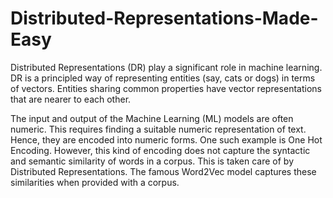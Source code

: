 # Distributed-Representations-Made-Easy
Distributed Representations (DR) play a significant role in machine learning. DR is a principled way of representing entities (say, cats or dogs) in terms of vectors.  Entities sharing common properties have  vector representations that are nearer to each other.

The input and output of the Machine Learning (ML) models are often numeric. This requires finding a suitable numeric representation of text. Hence, they are encoded into numeric forms. One such example is One Hot Encoding. However, this kind of encoding does not capture the syntactic and semantic similarity of words in a corpus. This is taken care of by Distributed Representations. The famous Word2Vec model captures these similarities when provided with a corpus. 
